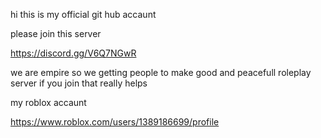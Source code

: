hi this is my official git hub accaunt

please join this server 

 https://discord.gg/V6Q7NGwR 
 
 we are empire so we getting people to make good and peacefull roleplay server if you join that really helps 
 
 my roblox  accaunt 
 
 https://www.roblox.com/users/1389186699/profile
 
  
